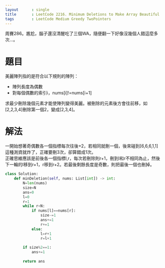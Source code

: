 ```yaml
---
layout      : single
title       : LeetCode 2216. Minimum Deletions to Make Array Beautiful
tags 		: LeetCode Medium Greedy TwoPointers
---
```

周賽286。尷尬，腦子還沒清醒吃了三個WA，隨便翻一下好像沒幾個人錯這麼多次...。  

# 題目
美麗陣列指的是符合以下規則的陣列：  
- 陣列長度為偶數  
- 對每個偶數的索引i，nums[i]!=nums[i+1]  

求最少刪除幾個元素才能使陣列變得美麗。被刪除的元素後方會往前移，如[2,2,3,4]刪除第一個2，變成[2,3,4]。  

# 解法
一開始想著奇偶數各一個指標每次往後+2，若相同就刪一個，後來碰到[6,6,6,1,1]這種測資就炸了，正確要刪3次，卻算錯成1次。  
正確思維應該是前後各一個指標l,r，每次若刪除則r+1，刪到l和r不相同為止，然後下一輪的l移到r+1，r移到r+2。若最後剩餘長度是奇數，則把最後一個也刪掉。

```python
class Solution:
    def minDeletion(self, nums: List[int]) -> int:
        N=len(nums)
        size=N
        ans=0
        l=0
        r=1
        while r<N:
            if nums[l]==nums[r]:
                size-=1
                ans+=1
                r+=1
            else:
                l=r+1
                r=l+1
                
        if size%2==1:
            ans+=1
            
        return ans
```

